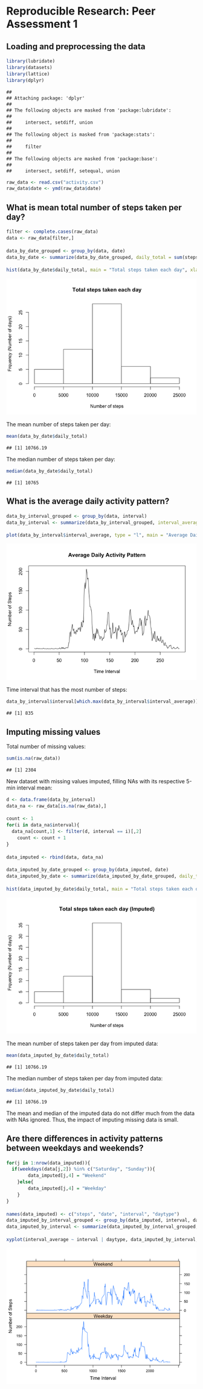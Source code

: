 # Reproducible Research: Peer Assessment 1

## Loading and preprocessing the data


```r
library(lubridate)
library(datasets)
library(lattice)
library(dplyr)
```

```
## 
## Attaching package: 'dplyr'
## 
## The following objects are masked from 'package:lubridate':
## 
##     intersect, setdiff, union
## 
## The following object is masked from 'package:stats':
## 
##     filter
## 
## The following objects are masked from 'package:base':
## 
##     intersect, setdiff, setequal, union
```

```r
raw_data <- read.csv("activity.csv")  
raw_data$date <- ymd(raw_data$date)
```

## What is mean total number of steps taken per day?


```r
filter <- complete.cases(raw_data)
data <- raw_data[filter,]

data_by_date_grouped <- group_by(data, date)
data_by_date <- summarize(data_by_date_grouped, daily_total = sum(steps))

hist(data_by_date$daily_total, main = "Total steps taken each day", xlab = "Number of steps", ylab = "Frquency (Number of days)")
```

![](PA1_template_files/figure-html/unnamed-chunk-2-1.png) 

The mean number of steps taken per day:


```r
mean(data_by_date$daily_total)
```

```
## [1] 10766.19
```

The median number of steps taken per day:


```r
median(data_by_date$daily_total)
```

```
## [1] 10765
```

## What is the average daily activity pattern?


```r
data_by_interval_grouped <- group_by(data, interval)
data_by_interval <- summarize(data_by_interval_grouped, interval_average = mean(steps))

plot(data_by_interval$interval_average, type = "l", main = "Average Daily Activity Pattern", xlab = "Time Interval", ylab = "Number of Steps")
```

![](PA1_template_files/figure-html/unnamed-chunk-5-1.png) 

Time interval that has the most number of steps:


```r
data_by_interval$interval[which.max(data_by_interval$interval_average)]
```

```
## [1] 835
```

## Imputing missing values

Total number of missing values:


```r
sum(is.na(raw_data))
```

```
## [1] 2304
```

New dataset with missing values imputed, filling NAs with its respective 5-min interval mean:


```r
d <- data.frame(data_by_interval)
data_na <- raw_data[is.na(raw_data),]

count <- 1
for(i in data_na$interval){
  data_na[count,1] <- filter(d, interval == i)[,2]
	count <- count + 1
}

data_imputed <- rbind(data, data_na)

data_imputed_by_date_grouped <- group_by(data_imputed, date)
data_imputed_by_date <- summarize(data_imputed_by_date_grouped, daily_total = sum(steps))

hist(data_imputed_by_date$daily_total, main = "Total steps taken each day (Imputed)", xlab = "Number of steps", ylab = "Frquency (Number of days)")
```

![](PA1_template_files/figure-html/unnamed-chunk-8-1.png) 

The mean number of steps taken per day from imputed data:


```r
mean(data_imputed_by_date$daily_total)
```

```
## [1] 10766.19
```

The median number of steps taken per day from imputed data:


```r
median(data_imputed_by_date$daily_total)
```

```
## [1] 10766.19
```

The mean and median of the imputed data do not differ much from the data with NAs ignored. Thus, the impact of imputing missing data is small. 

## Are there differences in activity patterns between weekdays and weekends?


```r
for(j in 1:nrow(data_imputed)){
  if(weekdays(data[j,2]) %in% c("Saturday", "Sunday")){
		data_imputed[j,4] = "Weekend"
	}else{
		data_imputed[j,4] = "Weekday"
	}
}

names(data_imputed) <- c("steps", "date", "interval", "daytype")
data_imputed_by_interval_grouped <- group_by(data_imputed, interval, daytype)
data_imputed_by_interval <- summarize(data_imputed_by_interval_grouped, interval_average = mean(steps))

xyplot(interval_average ~ interval | daytype, data_imputed_by_interval, type = "l", layout = c(1, 2), xlab = "Time Interval", ylab = "Number of Steps")
```

![](PA1_template_files/figure-html/unnamed-chunk-11-1.png) 
